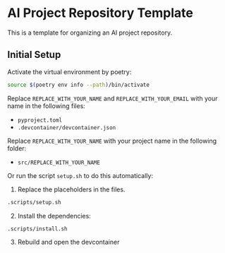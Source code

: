 # AI Project Repository Template

This is a template for organizing an AI project repository.


## Initial Setup

Activate the virtual environment by poetry:

```bash
source $(poetry env info --path)/bin/activate
```

Replace `REPLACE_WITH_YOUR_NAME` and `REPLACE_WITH_YOUR_EMAIL` with your name in the following files:
- `pyproject.toml`
- `.devcontainer/devcontainer.json`

Replace `REPLACE_WITH_YOUR_NAME` with your project name in the following folder:
- `src/REPLACE_WITH_YOUR_NAME`

Or run the script `setup.sh` to do this automatically:

1. Replace the placeholders in the files.
```bash
.scripts/setup.sh
```

2. Install the dependencies:
```bash
.scripts/install.sh
```

3. Rebuild and open the devcontainer
